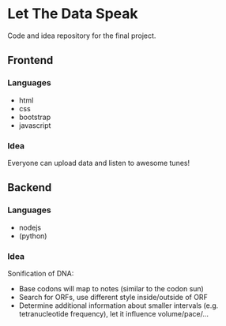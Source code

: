 # Let The Data Speak

Code and idea repository for the final project.

## Frontend

### Languages

* html
* css
* bootstrap
* javascript

### Idea

Everyone can upload data and listen to awesome tunes!

## Backend

### Languages

* nodejs
* (python)

### Idea

Sonification of DNA:

* Base codons will map to notes (similar to the codon sun)
* Search for ORFs, use different style inside/outside of ORF
* Determine additional information about smaller intervals (e.g. tetranucleotide frequency), let it influence volume/pace/...

